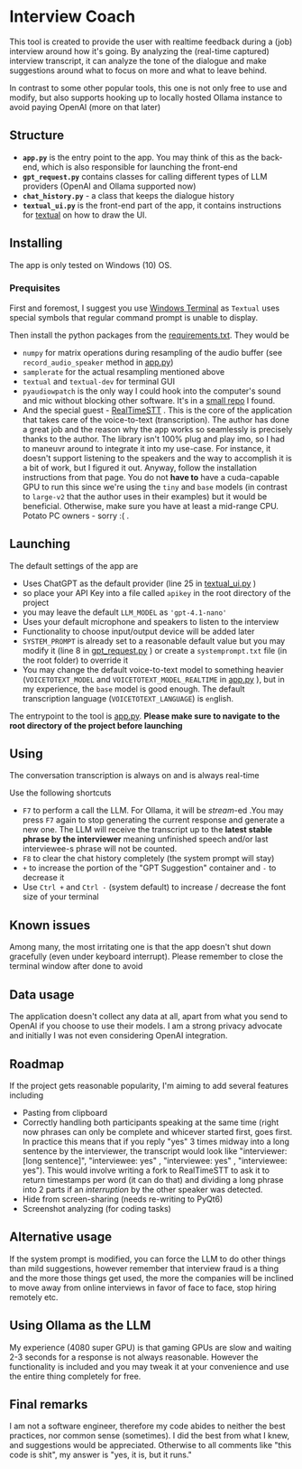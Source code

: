 # Interview Coach

This tool is created to provide the user with realtime feedback during a (job) interview around how it's going. By analyzing the (real-time captured) interview transcript, it can analyze the tone of the dialogue and make suggestions around what to focus on more and what to leave behind.

In contrast to some other popular tools, this one is not only free to use and modify, but also supports hooking up to locally hosted Ollama instance to avoid paying OpenAI (more on that later)

## Structure

- **`app.py`** is the entry point to the app. You may think of this as the back-end, which is also responsible for launching the front-end
- **`gpt_request.py`** contains classes for calling different types of LLM providers (OpenAI and Ollama supported now)
- **`chat_history.py`** - a class that keeps the dialogue history
- **`textual_ui.py`** is the front-end part of the app, it contains instructions for [textual](https://github.com/Textualize/textual) on how to draw the UI. 

## Installing

The app is only tested on Windows (10) OS.

### Prequisites

First and foremost, I suggest you use [Windows Terminal](https://learn.microsoft.com/en-us/windows/terminal/install) as `Textual` uses special symbols that regular command prompt is unable to display.

Then install the python packages from the [requirements.txt](requirements.txt). They would be
* `numpy` for matrix operations during resampling of the audio buffer (see `record_audio_speaker` method in [app.py](app.py))
* `samplerate` for the actual resampling mentioned above
* `textual` and `textual-dev` for terminal GUI
* `pyaudiowpatch` is the only way I could hook into the computer's sound and mic without blocking other software. It's in a [small repo](https://github.com/s0d3s/PyAudioWPatch/) I found.
* And the special guest - [RealTimeSTT](https://github.com/KoljaB/RealtimeSTT) . This is the core of the application that takes care of the voice-to-text (transcription). The author has done a great job and the reason why the app works so seamlessly is precisely thanks to the author. The library isn't 100% plug and play imo, so I had to maneuvr around to integrate it into my use-case. For instance, it doesn't support listening to the speakers and the way to accomplish it is a bit of work, but I figured it out. Anyway, follow the installation instructions from that page. You do not **have to** have a cuda-capable GPU to run this since we're using the `tiny` and `base` models (in contrast to `large-v2` that the author uses in their examples) but it would be beneficial. Otherwise, make sure you have at least a mid-range CPU. Potato PC owners - sorry :( .  

## Launching

The default settings of the app are
- Uses ChatGPT as the default provider (line 25 in [textual_ui.py](textual_ui.py) )
 - so place your API Key into a file called `apikey` in the root directory of the project
 - you may leave the default `LLM_MODEL` as `'gpt-4.1-nano'`
- Uses your default microphone and speakers to listen to the interview
 - Functionality to choose input/output device will be added later
- `SYSTEM_PROMPT` is already set to a reasonable default value but you may modify it (line 8 in [gpt_request.py](gpt_request.py) ) or create a `systemprompt.txt` file (in the root folder) to override it
- You may change the default voice-to-text model to something heavier (`VOICETOTEXT_MODEL` and `VOICETOTEXT_MODEL_REALTIME` in [app.py](app.py) ), but in my experience, the `base` model is good enough. The default transcription language (`VOICETOTEXT_LANGUAGE`) is `en`glish.

The entrypoint to the tool is [app.py](app.py). **Please make sure to navigate to the root directory of the project before launching**

## Using
The conversation transcription is always on and is always real-time

Use the following shortcuts
* `F7` to perform a call the LLM. For Ollama, it will be _stream_-ed .You may press `F7` again to stop generating the current response and generate a new one. The LLM will receive the transcript up to the **latest stable phrase by the interviewer** meaning unfinished speech and/or last interviewee-s phrase will not be counted.
* `F8` to clear the chat history completely (the system prompt will stay)
* `+` to increase the portion of the "GPT Suggestion" container and `-` to decrease it
* Use `Ctrl +` and `Ctrl -` (system default) to increase / decrease the font size of your terminal

## Known issues

Among many, the most irritating one is that the app doesn't shut down gracefully (even under keyboard interrupt). Please remember to close the terminal window after done to avoid 

## Data usage

The application doesn't collect any data at all, apart from what you send to OpenAI if you choose to use their models. I am a strong privacy advocate and initially I was not even considering OpenAI integration.

## Roadmap

If the project gets reasonable popularity, I'm aiming to add several features including
* Pasting from clipboard
* Correctly handling both participants speaking at the same time (right now phrases can only be complete and whicever started first, goes first. In practice this means that if you reply "yes" 3 times midway into a long sentence by the interviewer, the transcript would look like "interviewer: [long sentence]", "interviewee: yes" , "interviewee: yes" , "interviewee: yes"). This would involve writing a fork to RealTimeSTT to ask it to return timestamps per word (it can do that) and dividing a long phrase into 2 parts if an _interruption_ by the other speaker was detected. 
* Hide from screen-sharing (needs re-writing to PyQt6)
* Screenshot analyzing (for coding tasks)

## Alternative usage

If the system prompt is modified, you can force the LLM to do other things than mild suggestions, however remember that interview fraud is a thing and the more those things get used, the more the companies will be inclined to move away from online interviews in favor of face to face, stop hiring remotely etc. 

## Using Ollama as the LLM

My experience (4080 super GPU) is that gaming GPUs are slow and waiting 2-3 seconds for a response is not always reasonable. However the functionality is included and you may tweak it at your convenience and use the entire thing completely for free. 

## Final remarks

I am not a software engineer, therefore my code abides to neither the best practices, nor common sense (sometimes). I did the best from what I knew, and suggestions would be appreciated. Otherwise to all comments like "this code is shit", my answer is "yes, it is, but it runs."